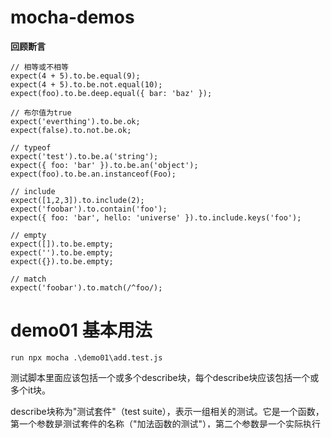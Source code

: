 # mocha-demos
**回顾断言**
```
// 相等或不相等
expect(4 + 5).to.be.equal(9);
expect(4 + 5).to.be.not.equal(10);
expect(foo).to.be.deep.equal({ bar: 'baz' });

// 布尔值为true
expect('everthing').to.be.ok;
expect(false).to.not.be.ok;

// typeof
expect('test').to.be.a('string');
expect({ foo: 'bar' }).to.be.an('object');
expect(foo).to.be.an.instanceof(Foo);

// include
expect([1,2,3]).to.include(2);
expect('foobar').to.contain('foo');
expect({ foo: 'bar', hello: 'universe' }).to.include.keys('foo');

// empty
expect([]).to.be.empty;
expect('').to.be.empty;
expect({}).to.be.empty;

// match
expect('foobar').to.match(/^foo/);
```
# demo01 基本用法

```
run npx mocha .\demo01\add.test.js
```

测试脚本里面应该包括一个或多个describe块，每个describe块应该包括一个或多个it块。

describe块称为"测试套件"（test suite），表示一组相关的测试。它是一个函数，第一个参数是测试套件的名称（"加法函数的测试"），第二个参数是一个实际执行的函数。

it块称为"测试用例"（test case），表示一个单独的测试，是测试的最小单位。它也是一个函数，第一个参数是测试用例的名称（"1 加 1 应该等于 2"），第二个参数是一个实际执行的函数。

# demo02 进阶用法 通配符 命令行参数 mochawesome

```
cd demo02 && npx mocha --recursive
```
会去执行test目录下的js文件，加上--recursive 表面递归

**其实还可以使用通配符, 如shell， node**

```
$ mocha spec/{my,awesome}.js
$ mocha test/unit/*.js
```
```
npx mocha --reporter mochawesome
测试结果报告就在mochaawesome-reports子目录生成
```
--reporter参数用来指定测试报告的格式，默认是spec格式
官方网站还提供了其他许多报告格式。

# demo03 配置mocha.opts 代替命令行参数

# demo04 测试ES6

```
cd demo04 && npx mocha --require @babel/register
```
$ ../node_modules/mocha/bin/mocha --compilers js:babel-core/register
上面代码表示，运行测试之前，先用babel-core/register模块，处理一下.js文件
Babel 6: --compilers js:babel-core/register becomes --require babel-core/register
# demo05 异步测试

```
npx mocha -t 5000 .\timeout.test.js

npx mocha -t 10000 .\async.test.js

npx mocha -t 10000 .\demo05\promise.test.js
```

# demo06 mocha hooks
# demo07 only skip
# demo08 浏览器测试
``` 
$ mocha init demo08
```
```
    <script src="mocha.js"></script>
    <script>mocha.setup('bdd');</script>
    <script src="http://chaijs.com/chai.js"></script>
    <script src="add.js"></script>
    <script src="tests.js"></script>
```
# demo09 生成规格文件
```
$ mocha --recursive -R markdown > spec.md
$ mocha --recursive -R doc > spec.html
```
